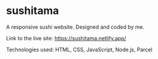 # sushitama

A responsive sushi website. Designed and coded by me.

Link to the live site: https://sushitama.netlify.app/

Technologies used: HTML, CSS, JavaScript, Node.js, Parcel
